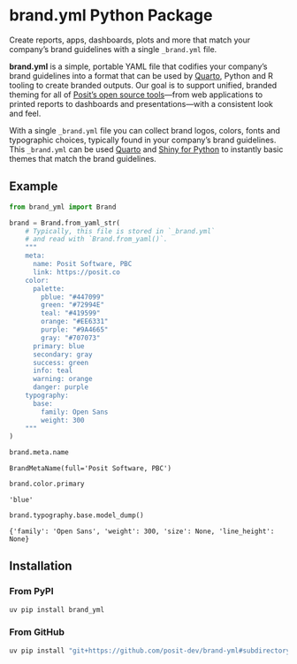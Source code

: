 # brand.yml Python Package


Create reports, apps, dashboards, plots and more that match your
company’s brand guidelines with a single `_brand.yml` file.

**brand.yml** is a simple, portable YAML file that codifies your
company’s brand guidelines into a format that can be used by
[Quarto](https://quarto.org), Python and R tooling to create branded
outputs. Our goal is to support unified, branded theming for all of
[Posit’s open source tools](https://posit.co/products/open-source/)—from
web applications to printed reports to dashboards and presentations—with
a consistent look and feel.

With a single `_brand.yml` file you can collect brand logos, colors,
fonts and typographic choices, typically found in your company’s brand
guidelines. This `_brand.yml` can be used [Quarto](https://quarto.org)
and [Shiny for Python](https://shiny.posit.co/py) to instantly basic
themes that match the brand guidelines.

## Example

``` python
from brand_yml import Brand

brand = Brand.from_yaml_str(
    # Typically, this file is stored in `_brand.yml`
    # and read with `Brand.from_yaml()`.
    """
    meta:
      name: Posit Software, PBC
      link: https://posit.co
    color:
      palette:
        pblue: "#447099"
        green: "#72994E"
        teal: "#419599"
        orange: "#EE6331"
        purple: "#9A4665"
        gray: "#707073"
      primary: blue
      secondary: gray
      success: green
      info: teal
      warning: orange
      danger: purple
    typography:
      base:
        family: Open Sans
        weight: 300
    """
)
```

``` python
brand.meta.name
```

    BrandMetaName(full='Posit Software, PBC')

``` python
brand.color.primary
```

    'blue'

``` python
brand.typography.base.model_dump()
```

    {'family': 'Open Sans', 'weight': 300, 'size': None, 'line_height': None}

## Installation

### From PyPI

``` bash
uv pip install brand_yml
```

### From GitHub

``` bash
uv pip install "git+https://github.com/posit-dev/brand-yml#subdirectory=pkg-py"
```
